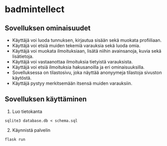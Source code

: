# badmintellect

## Sovelluksen ominaisuudet
* Käyttäjä voi luoda tunnuksen, kirjautua sisään sekä muokata profiiliaan.
* Käyttäjä voi etsiä muiden tekemiä varauksia sekä luoda omia.
* Käyttäjä voi muokata ilmoituksiaan, lisätä niihin avainsanoja, kuvia sekä lisätietoja.
* Käyttäjä voi vastaanottaa ilmoituksia tietyistä varauksista.
* Käyttäjä voi etsiä ilmoituksia hakusanoilla ja eri ominaisuuksilla.
* Sovelluksessa on tilastosivu, joka näyttää anonyymeja tilastoja sivuston käytöstä.
* Käyttäjä pystyy merkitsemään itsensä muiden varauksiin.

## Sovelluksen käyttäminen
1. Luo tietokanta
```
sqlite3 database.db < schema.sql
```

2. Käynnistä palvelin 
```
flask run
```